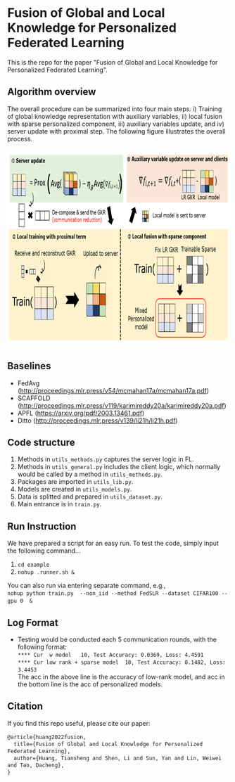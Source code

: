 # Fusion of Global and Local Knowledge for  Personalized Federated Learning 
This is the repo for the paper "Fusion of Global and Local Knowledge for Personalized Federated Learning".

## Algorithm overview
The overall procedure can be summarized into four main steps. i) Training of global knowledge representation with auxiliary variables,  ii) local fusion with sparse personalized component, 
iii) auxiliary variables update,  and iv) server update with proximal step. 
The following figure illustrates the overall process. 
<div align=center><img width="750" height="450" src="https://github.com/huangtiansheng/fedslr/blob/main/fig/fedslr.png"/></div>


## Baselines
* FedAvg (http://proceedings.mlr.press/v54/mcmahan17a/mcmahan17a.pdf)
* SCAFFOLD (http://proceedings.mlr.press/v119/karimireddy20a/karimireddy20a.pdf)
* APFL (https://arxiv.org/pdf/2003.13461.pdf)
* Ditto (http://proceedings.mlr.press/v139/li21h/li21h.pdf)

## Code structure
1. Methods in `utils_methods.py` captures the server logic in FL. 
2. Methods in `utils_general.py` includes the client logic, which normally would be called by a method in `utils_methods.py`.
3. Packages are imported  in `utils_lib.py`.  
4. Models are created in `utils_models.py`.
5. Data is splitted and prepared in `utils_dataset.py`.
6. Main entrance is in `train.py`.


## Run Instruction
We have prepared a script for an easy run. To test the code, simply input the following command...
1. `cd example` 
2. `nohup .runner.sh &` 

You can also run via entering separate command, e.g.,  
`nohup python train.py  --non_iid --method FedSLR --dataset CIFAR100 --gpu 0  &`
## Log Format
* Testing would be conducted each 5 communication rounds, with the following format:  
`**** Cur  w model   10, Test Accuracy: 0.0369, Loss: 4.4591  `  
`**** Cur low rank + sparse model  10, Test Accuracy: 0.1482, Loss: 3.4453`  
  The acc in the above line is the accuracy of low-rank model, and acc in the bottom line is the acc of personalized models.
  
## Citation

If you find this repo useful, please cite our paper:

```
@article{huang2022fusion,
  title={Fusion of Global and Local Knowledge for Personalized Federated Learning},
  author={Huang, Tiansheng and Shen, Li and Sun, Yan and Lin, Weiwei and Tao, Dacheng},
}
```

